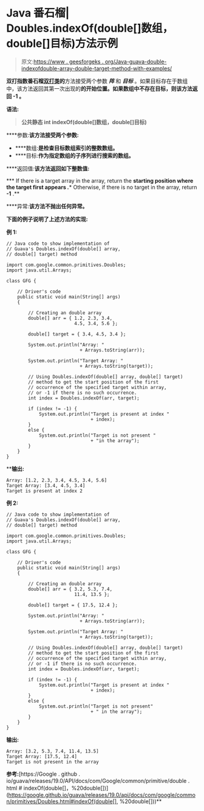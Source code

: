 # Java 番石榴| Doubles.indexOf(double[]数组，double[]目标)方法示例

> 原文:[https://www . geesforgeks . org/Java-guava-double-indexofdouble-array-double-target-method-with-examples/](https://www.geeksforgeeks.org/java-guava-doubles-indexofdouble-array-double-target-method-with-examples/)

**双打指数番石榴[双打类](https://www.geeksforgeeks.org/doubles-class-guava-java/)的**方法接受两个参数 ***阵*** 和 ***目标*** 。如果目标存在于数组中，该方法返回其第一次出现的**的开始位置。如果数组中不存在目标，则该方法返回 **-1** 。**

****语法:****

> ****公共静态 int indexOf(double[]数组，double[]目标)****

****参数:**该方法接受两个参数:**

*   ****数组:**是检查目标数组索引的整数数组。**
*   ****目标:**作为指定数组的子序列进行搜索的数组。**

****返回值:**该方法返回如下整数值:**

***   If there is a target array in the array, return the **starting position where the target first appears *.****   Otherwise, if there is no target in the array, return **-1** .**

****异常:**该方法不抛出任何异常。**

**下面的例子说明了上述方法的实现:**

****例 1:****

```
// Java code to show implementation of
// Guava's Doubles.indexOf(double[] array,
// double[] target) method

import com.google.common.primitives.Doubles;
import java.util.Arrays;

class GFG {

    // Driver's code
    public static void main(String[] args)
    {

        // Creating an double array
        double[] arr = { 1.2, 2.3, 3.4,
                         4.5, 3.4, 5.6 };

        double[] target = { 3.4, 4.5, 3.4 };

        System.out.println("Array: "
                           + Arrays.toString(arr));

        System.out.println("Target Array: "
                           + Arrays.toString(target));

        // Using Doubles.indexOf(double[] array, double[] target)
        // method to get the start position of the first
        // occurrence of the specified target within array,
        // or -1 if there is no such occurrence.
        int index = Doubles.indexOf(arr, target);

        if (index != -1) {
            System.out.println("Target is present at index "
                               + index);
        }
        else {
            System.out.println("Target is not present "
                               + "in the array");
        }
    }
}
```

****输出:**

```
Array: [1.2, 2.3, 3.4, 4.5, 3.4, 5.6]
Target Array: [3.4, 4.5, 3.4]
Target is present at index 2

```

**例 2:**

```
// Java code to show implementation of
// Guava's Doubles.indexOf(double[] array,
// double[] target) method

import com.google.common.primitives.Doubles;
import java.util.Arrays;

class GFG {

    // Driver's code
    public static void main(String[] args)
    {

        // Creating an double array
        double[] arr = { 3.2, 5.3, 7.4,
                         11.4, 13.5 };

        double[] target = { 17.5, 12.4 };

        System.out.println("Array: "
                           + Arrays.toString(arr));

        System.out.println("Target Array: "
                           + Arrays.toString(target));

        // Using Doubles.indexOf(double[] array, double[] target)
        // method to get the start position of the first
        // occurrence of the specified target within array,
        // or -1 if there is no such occurrence.
        int index = Doubles.indexOf(arr, target);

        if (index != -1) {
            System.out.println("Target is present at index "
                               + index);
        }
        else {
            System.out.println("Target is not present"
                               + " in the array");
        }
    }
}
```

**输出:**

```
Array: [3.2, 5.3, 7.4, 11.4, 13.5]
Target Array: [17.5, 12.4]
Target is not present in the array

```

**参考:**[https://Google . github . io/guava/releases/19.0/API/docs/com/Google/common/primitive/double . html # indexOf(double[]，%20double[])](https://google.github.io/guava/releases/19.0/api/docs/com/google/common/primitives/Doubles.html#indexOf(double[], %20double[]))**
